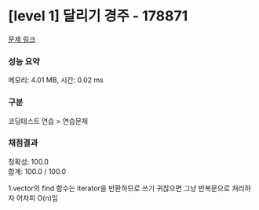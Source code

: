 # [level 1] 달리기 경주 - 178871 

[문제 링크](https://school.programmers.co.kr/learn/courses/30/lessons/178871) 

### 성능 요약

메모리: 4.01 MB, 시간: 0.02 ms

### 구분

코딩테스트 연습 > 연습문제

### 채점결과

정확성: 100.0<br/>합계: 100.0 / 100.0

1.vector의 find 함수는 iterator을 반환하므로 쓰기 귀찮으면 그냥 반복문으로 처리하자 어차피 O(n)임

